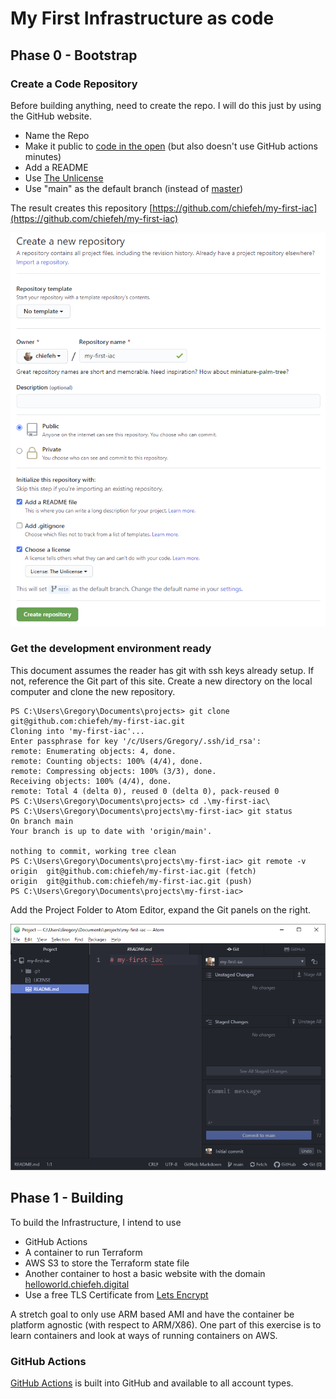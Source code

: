 # My First Infrastructure as code

## Phase 0 - Bootstrap

### Create a Code Repository

Before building anything, need to create the repo. I will do this just by using
the GitHub website.

- Name the Repo
- Make it public to [code in the open](https://gds.blog.gov.uk/2017/09/04/the-benefits-of-coding-in-the-open/) (but also doesn't use GitHub actions minutes)
- Add a README
- Use [The Unlicense](https://unlicense.org/)
- Use "main" as the default branch (instead of [master](https://www.zdnet.com/article/github-to-replace-master-with-main-starting-next-month/))

The result creates this repository [https://github.com/chiefeh/my-first-iac](https://github.com/chiefeh/my-first-iac)

![Screenshot](create-repo.png)

### Get the development environment ready

This document assumes the reader has git with ssh keys already setup. If not,
reference the Git part of this site. Create a new directory on the local
computer and clone the new repository.

```
PS C:\Users\Gregory\Documents\projects> git clone git@github.com:chiefeh/my-first-iac.git
Cloning into 'my-first-iac'...
Enter passphrase for key '/c/Users/Gregory/.ssh/id_rsa':
remote: Enumerating objects: 4, done.
remote: Counting objects: 100% (4/4), done.
remote: Compressing objects: 100% (3/3), done.
Receiving objects: 100% (4/4), done.
remote: Total 4 (delta 0), reused 0 (delta 0), pack-reused 0
PS C:\Users\Gregory\Documents\projects> cd .\my-first-iac\
PS C:\Users\Gregory\Documents\projects\my-first-iac> git status
On branch main
Your branch is up to date with 'origin/main'.

nothing to commit, working tree clean
PS C:\Users\Gregory\Documents\projects\my-first-iac> git remote -v
origin  git@github.com:chiefeh/my-first-iac.git (fetch)
origin  git@github.com:chiefeh/my-first-iac.git (push)
PS C:\Users\Gregory\Documents\projects\my-first-iac>
```

Add the Project Folder to Atom Editor, expand the Git panels on the right.

![Screenshot](atom-editor.png)

## Phase 1 - Building
To build the Infrastructure, I intend to use

- GitHub Actions
- A container to run Terraform
- AWS S3 to store the Terraform state file
- Another container to host a basic website with the domain
[helloworld.chiefeh.digital](https://helloworld.chiefeh.digital)
- Use a free TLS Certificate from [Lets Encrypt](https://letsencrypt.org/)

A stretch goal to only use ARM based AMI and have the container be platform
agnostic (with respect to ARM/X86). One part of this exercise is to learn containers
and look at ways of running containers on AWS.

### GitHub Actions
[GitHub Actions](https://docs.github.com/en/free-pro-team@latest/actions) is
built into GitHub and available to all account types.
